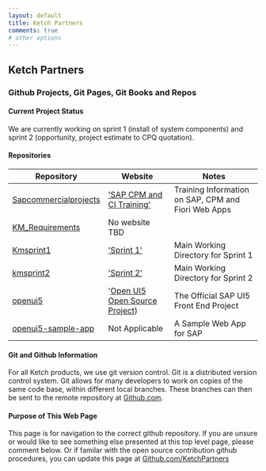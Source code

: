 ```yaml
---
layout: default
title: Ketch Partners
comments: true
# other options
---
```


## Ketch Partners
### Github Projects, Git Pages, Git Books and Repos

#### Current Project Status
We are currently working on sprint 1 (install of system components) and sprint 2 (opportunity, project estimate to CPQ quotation).

#### Repositories

Repository              |Website                   |Notes
------------------------|--------------------------|-------------------------------------------------
[Sapcommercialprojects](https://github.com/KetchPartners/sapcommercialprojects)|['SAP CPM and CI Training'](https://ketchpartners.github.io/sapcommercialprojects)|Training Information on SAP, CPM and Fiori Web Apps
[KM_Requirements](https://github.com/KetchPartners/km_requirements)|No website TBD||Stores Key Project Items like Releases, Requirements
[Kmsprint1](https://github.com/KetchPartners/kmsprint1)|['Sprint 1'](https://ketchpartners.github.io/kmsprint1)|Main Working Directory for Sprint 1
[kmsprint2](https://github.com/KetchPartners/kmsprint2)|['Sprint 2'](https://ketchpartners.github.io/kmsprint2)|Main Working Directory for Sprint 2
[openui5](https://github.com/KetchPartners/openui5)|'[Open UI5 Open Source Project](http://openui5.org))|The Official SAP UI5 Front End Project
[openui5-sample-app](https://github.com/KetchPartners/openui5-sample-app)|Not Applicable|A Sample Web App for SAP


#### Git and Github Information
For all Ketch products, we use git version control.  Git is a distributed version control system.  Git allows for many developers to work on copies of the same code base, within different local branches.  These branches can then be sent to the remote repository at [Github.com](https://github.com).

#### Purpose of This Web Page
This page is for navigation to the correct github repository.  If you are unsure or would like to see something else presented at this top level page, please comment below.  Or if familar with the open source contribution github procedures, you can update this page at [Github.com/KetchPartners](https://gitub.com/ketchpartners)








